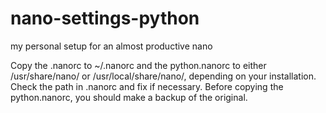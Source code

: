 # nano-settings-python
my personal setup for an almost productive nano

Copy the .nanorc to ~/.nanorc and the python.nanorc to either /usr/share/nano/ or /usr/local/share/nano/, depending on your installation. 
Check the path in .nanorc and fix if necessary. Before copying the python.nanorc, you should make a backup of the original.
